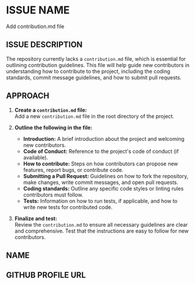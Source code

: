 # ISSUE NAME  
Add contribution.md file

## ISSUE DESCRIPTION  
The repository currently lacks a `contribution.md` file, which is essential for outlining contribution guidelines. This file will help guide new contributors in understanding how to contribute to the project, including the coding standards, commit message guidelines, and how to submit pull requests.

## APPROACH  
1. **Create a `contribution.md` file:**  
   Add a new `contribution.md` file in the root directory of the project.  
   
2. **Outline the following in the file:**
   - **Introduction:** A brief introduction about the project and welcoming new contributors.
   - **Code of Conduct:** Reference to the project's code of conduct (if available).
   - **How to contribute:** Steps on how contributors can propose new features, report bugs, or contribute code.  
   - **Submitting a Pull Request:** Guidelines on how to fork the repository, make changes, write commit messages, and open pull requests.  
   - **Coding standards:** Outline any specific code styles or linting rules contributors must follow.  
   - **Tests:** Information on how to run tests, if applicable, and how to write new tests for contributed code.

3. **Finalize and test:**  
   Review the `contribution.md` to ensure all necessary guidelines are clear and comprehensive. Test that the instructions are easy to follow for new contributors.

## NAME  


## GITHUB PROFILE URL  



